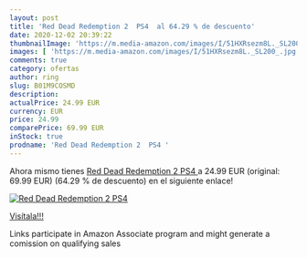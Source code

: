 ```yaml
---
layout: post
title: 'Red Dead Redemption 2  PS4  al 64.29 % de descuento'
date: 2020-12-02 20:39:22
thumbnailImage: 'https://m.media-amazon.com/images/I/51HXRsezm8L._SL200_.jpg'
images: [ 'https://m.media-amazon.com/images/I/51HXRsezm8L._SL200_.jpg' ]
comments: true
category: ofertas
author: ring
slug: B01M9COSMD
description:
actualPrice: 24.99 EUR
currency: EUR
price: 24.99
comparePrice: 69.99 EUR
inStock: true
prodname: 'Red Dead Redemption 2  PS4 '
---
```


Ahora mismo tienes [Red Dead Redemption 2  PS4 ](https://www.amazon.es/dp/B01M9COSMD/?tag=tolees-21) a 24.99 EUR (original: 69.99 EUR) (64.29 %  de descuento) en el siguiente enlace!

[![Red Dead Redemption 2  PS4 ](https://m.media-amazon.com/images/I/51HXRsezm8L._SL200_.jpg)](https://www.amazon.es/dp/B01M9COSMD/?tag=tolees-21)

[Visítala!!!](https://www.amazon.es/dp/B01M9COSMD/?tag=tolees-21)

Links participate in Amazon Associate program and might generate a comission on qualifying sales
